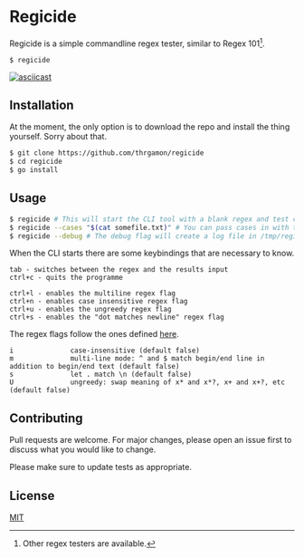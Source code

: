 # Regicide

Regicide is a simple commandline regex tester, similar to Regex 101[^1].

`$ regicide`

[![asciicast](https://asciinema.org/a/3gGtIoEzwRVDw4wjuxeM2pSpq.svg)](https://asciinema.org/a/3gGtIoEzwRVDw4wjuxeM2pSpq)

## Installation

At the moment, the only option is to download the repo and install the thing yourself. Sorry about that.

```bash
$ git clone https://github.com/thrgamon/regicide 
$ cd regicide
$ go install
```

## Usage

```bash
$ regicide # This will start the CLI tool with a blank regex and test cases
$ regicide --cases "$(cat somefile.txt)" # You can pass cases in with the cases flag
$ regicide --debug # The debug flag will create a log file in /tmp/regicide-debug.log - probably only useful for me right now
```

When the CLI starts there are some keybindings that are necessary to know.

```
tab - switches between the regex and the results input
ctrl+c - quits the programme

ctrl+l - enables the multiline regex flag
ctrl+n - enables case insensitive regex flag
ctrl+u - enables the ungreedy regex flag
ctrl+s - enables the "dot matches newline" regex flag
```

The regex flags follow the ones defined [here](https://pkg.go.dev/regexp/syntax).
```
i              case-insensitive (default false)
m              multi-line mode: ^ and $ match begin/end line in addition to begin/end text (default false)
s              let . match \n (default false)
U              ungreedy: swap meaning of x* and x*?, x+ and x+?, etc (default false)
```

## Contributing
Pull requests are welcome. For major changes, please open an issue first to discuss what you would like to change.

Please make sure to update tests as appropriate.

[^1]: Other regex testers are available.

## License
[MIT](https://choosealicense.com/licenses/mit/)
